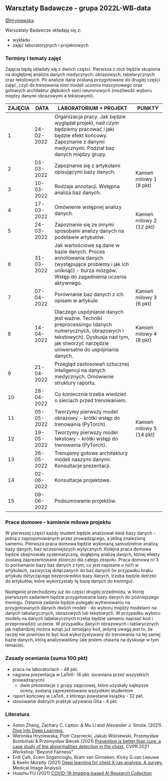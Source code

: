 ## Warsztaty Badawcze - grupa 2022L-WB-data

[@Hryniewska](https://github.com/Hryniewska)


Warszataty Badawcze składają się z:
 - wykładu
 - zajęć laboratoryjnych i projektowych

### Terminy i tematy zajęć 
Zajęcia będą składały się z dwóch części. Pierwsza z nich będzie skupiona na dogłębnej analizie danych medycznych: obrazowych, tabelarycznych oraz tekstowych. Po analizie dane zostaną przygotowane do drugiej części zajęć, czyli do trenowania nimi modeli uczenia maszynowego oraz gotowych architektur głębokich sieci neuronowych (możliwość wyboru między danymi obrazowymi a tekstowymi).

<table>
<thead>
  <tr>
    <th>ZAJĘCIA</th>
    <th>DATA</th>
    <th>LABORATORIUM + PROJEKT</th>
    <th>PUNKTY</th>
  </tr>
</thead>
<tbody>
  <tr>
    <td>1</td>
    <td>24-02-2022</td>
    <td> Organizacja pracy. Jak będzie wyglądał projekt, nad czym będziemy pracować i jaki będzie efekt końcowy. Zapoznanie z danymi medycznymi. Podział baz danych między grupy.</td>
    <td></td>
  </tr>
    <td>2</td>
    <td>03-03-2022</td>
    <td>Zapoznanie się z artykułami opisującymi bazy danych.</td>
    <td rowspan="2">Kamień milowy 1 (8 pkt)</td>
  </tr>
    <tr>
    <td>3</td>
    <td>10-03-2022</td>
    <td>Rodzaje annotacji. Wstępna analiza baz danych.</td>
  </tr>
  <tr>
  <tr>
    <td>4</td>
    <td>17-03-2022</td>
    <td>Omówienie wstępnej analizy danych.</td>
	<td rowspan="2">Kamień milowy 2 (12 pkt)</td>
  </tr>
  <tr>
    <td>5</td>
    <td>24-03-2022</td>
    <td>Zapoznanie się ze innymi sposobami analizy danych na podstawie artykułów.</td>
  </tr>
  <tr>
    <td>6</td>
    <td>31-03-2022</td>
    <td>Jak wartościowe są dane w bazie danych. Proces annotowania danych (występujące problemy i jak ich uniknąć) - burza mózgów. Wstęp do zagadnienia uczenia aktywnego.</td>
    <td></td>
  </tr>
  <tr>
    <td>7</td>
    <td>07-04-2022</td>
    <td>Porównanie baz danych z ich opisem w artykule</td>
    <td>Kamień milowy 3 (6 pkt)</td>
  </tr>
  <tr>
    <td>8</td>
    <td>14-04-2022</td>
    <td>Dlaczego uspójnianie danych jest ważne. Techniki preprocessingu (danych numerycznych, obrazowych i tekstowych). Dyskusja nad tym, jak stworzyć narzędzie uniwersalne do uspójniania danych.</td>
    <td>Kamień milowy 4 (8 pkt)</td>
  </tr>
  <tr>
    <td>9</td>
    <td>21-04-2022</td>
    <td>Przegląd zastosowań sztucznej inteligencji na danych medycznych. Omówienie struktury raportu.</td>
    <td></td>
  </tr>
  <tr>
    <td>10</td>
    <td>28-04-2022</td>
    <td>Co koniecznie trzeba wiedzieć o sieciach przed trenowaniem.</td>
    <td rowspan="4">Kamień milowy 5 (14 pkt)</td>
  </tr>
  <tr>
    <td>11</td>
    <td>05-05-2022</td>
    <td>Tworzymy pierwszy model obrazowy - krótki wstęp do trenowania (PyTorch).</td>
  </tr>
  <tr>
    <td>12</td>
    <td>19-05-2022</td>
    <td>Tworzymy pierwszy model tekstowy - krótki wstęp do trenowania (PyTorch).</td>
  </tr>
  <tr>
    <td>13</td>
    <td>26-05-2022</td>
    <td>Trenujemy gotowe architektury modeli naszymi danymi. Konsultacje prezentacji.</td>
  </tr>
  <tr>
    <td>14</td>
    <td>02-06-2022</td>
    <td>Konsultacje projektowe.</td>
    <td></td>
  </tr>

  <tr>
    <td>15</td>
    <td>09-06-2022</td>
    <td>Podsumowanie projektów.</td>
    <td></td>
  </tr>
</tbody>
</table>

### Prace domowe - kamienie milowe projektu

W pierwszej części każdy student będzie analizował dwie bazy danych - jedną z zaproponowanych przez prowadzącego, a jedną znalezioną samemu. Pierwsza praca domowa będzie wykonaną samodzielnie analizą bazy danych, bez wcześniejszych wytycznych. Kolejna praca domowa będzie obejmowała systematyczną, dogłębną analizę danych, której efekty zostaną zaprezentowane zbiorczo dla całego zespołu. Praca domowa nr 3 to porównanie bazy baz danych z tym, co jest napisane o nich w artykułach, zazwyczaj dołączanych do baz danych (w przypadku braku artykułu dotyczącego bezprośrednio bazy danych, trzeba będzie dotrzeć do artykułów, które wykorzystały tę bazę danych do treningu).<br><br>
Następnie przechodzimy już do części drugiej przedmiotu, w której pierwszym zadaniem będzie przygotowanie bazy danych do późniejszego treningu. Ostatnie zadanie będzie polegało wytrenowaniu na przygotowanych danych dwóch modeli - do wyboru między modelami na danych tabelarycznych, obrazowych lub tekstowych. W przypadku wyboru modelu na danych tabelarycznych trzeba będzie samemu napisać kod i przeprowadzić uczenie. W przypadku danych obrazowych i tablarycznych jak najbardziej można wziąć już istniejący kod, jedyną uwagą jest to, że raczej nie powinien to być kod wykorzystywany do trenowania na tej samej bazie danych, którą analizowaliśmy (ale jestem otwarta na dyskusje w tym temacie).

### Zasady oceniania (suma 100 pkt)
-   praca na laboratoriach - 48 pkt.
-   nagrana prezentacja w LaTeX- 16 pkt. (oceniana przez wszystkich prowadzących)
	- dwie prezentacje z grupy zajęciowej, które uzyskały najlepsze oceny, zostaną zaprezentowane wszystkim studentom
-   raport końcowy w LaTeX, z którego powstanie książka - 32 pkt.
-   stosowanie dobrych praktyk używania Gita - 4 pkt.

### Literatura
- Aston Zhang, Zachary C. Lipton. & Mu Li and Alexander J. Smola. (2021). [Dive into Deep Learning.](https://d2l.ai)
- Weronika Hryniewska, Piotr Czarnecki, Jakub Wiśniewski, Przemysław Bombiński & Przemysław Biecek (2021) [Prevention is better than cure: a case study of the abnormalities detection in the chest.](https://drive.google.com/file/d/1-B5T3FCAHzDJbOaPtBnf5l9NnK-yhJtZ/view) CVPR 2021 Workshop "Beyond Fairness"
- Erdi Çallı, Ecem Sogancioglu, Bram van Ginneken, Kicky G.van Leeuwe & Keelin Murphy (2021) [Deep learning for chest X-ray analysis: A survey.](https://www.sciencedirect.com/science/article/pii/S1361841521001717) Medical Image Analysis
- Huazhu FU (2021) [COVID-19 Imaging-based AI Research Collection](https://github.com/HzFu/COVID19_imaging_AI_paper_list/blob/master/README.md#dataset)
